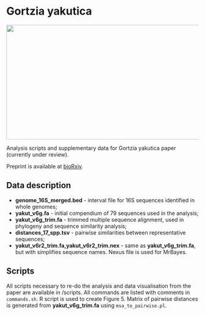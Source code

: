 # Gortzia yakutica 

<img width="940" height="301" src="https://github.com/apredeus/yakutica/blob/master/img/figure3.png">

Analysis scripts and supplementary data for Gortzia yakutica paper (currently under review). 

Preprint is available at [bioRxiv](https://www.biorxiv.org/content/10.1101/2020.01.13.895557v1).

## Data description

* **genome_16S_merged.bed** - interval file for 16S sequences identified in whole genomes;
* **yakut_v6g.fa** - initial compendium of 79 sequences used in the analysis;
* **yakut_v6g_trim.fa** - trimmed multiple sequence alignment, used in phylogeny and sequence similarity analysis;
* **distances_17_spp.tsv** - pairwise similarities between representative sequences; 
* **yakut_v6r2_trim.fa,yakut_v6r2_trim.nex** - same as **yakut_v6g_trim.fa**, but with simplifies sequence names. Nexus file is used for MrBayes.

## Scripts

All scripts necessary to re-do the analysis and data visualisation from the paper are available in /scripts. All commands are listed with comments in `commands.sh`. R script is used to create Figure 5. Matrix of pairwise distances is generated from **yakut_v6g_trim.fa** using `msa_to_pairwise.pl`. 
